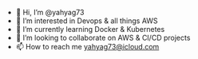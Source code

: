 - 👋 Hi, I’m @yahyag73
- 👀 I’m interested in Devops & all things AWS
- 🌱 I’m currently learning Docker & Kubernetes
- 💞️ I’m looking to collaborate on AWS & CI/CD projects
- 📫 How to reach me yahyag73@icloud.com

<!---
yahyag73/yahyag73 is a ✨ special ✨ repository because its `README.md` (this file) appears on your GitHub profile.
You can click the Preview link to take a look at your changes.
--->
